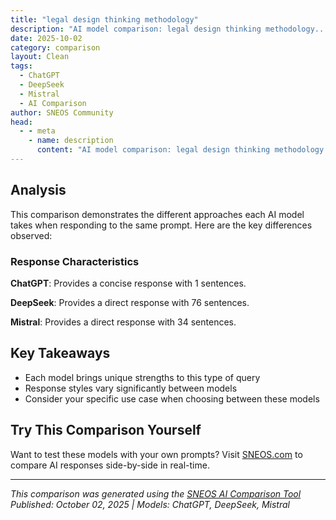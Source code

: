 ```yaml
---
title: "legal design thinking methodology"
description: "AI model comparison: legal design thinking methodology..."
date: 2025-10-02
category: comparison
layout: Clean
tags:
  - ChatGPT
  - DeepSeek
  - Mistral
  - AI Comparison
author: SNEOS Community
head:
  - - meta
    - name: description
      content: "AI model comparison: legal design thinking methodology..."
---
```


<ChatComparison
  title="legal design thinking methodology"
  prompt="legal design thinking methodology"
  :responses='{
    "ChatGPT": "Error calling OpenAI API.",
    "DeepSeek": "Of course. Here is a comprehensive overview of **Legal Design Thinking Methodology**.\n\n### What is Legal Design Thinking?\n\nLegal Design Thinking is a human-centered, creative, and collaborative approach to solving legal problems and improving legal services. It applies the principles and processes of traditional design thinking (empathize, define, ideate, prototype, test) specifically to the legal domain.\n\nThe core philosophy is simple: **The legal system should work for people.** It moves the focus from purely legal correctness to **user experience and usability**. The goal is to make legal information, processes, documents, and services more accessible, understandable, and effective for everyone involved\u2014clients, citizens, employees, and even lawyers themselves.\n\n---\n\n### The Core Principles of Legal Design Thinking\n\n1.  **Human-Centered:** Start with the needs, behaviors, and emotions of the end-user (e.g., the client, the employee, the citizen). It\u0027s not about what is easiest for the legal system, but what works best for the person interacting with it.\n2.  **Collaborative:** Breaks down silos. It brings together lawyers with designers, technologists, and the users themselves to co-create solutions.\n3.  **Iterative:** Embraces experimentation and learning from failure. Solutions are not perfect on the first try; they are prototyped, tested, and refined based on real feedback.\n4.  **Visual \u0026 Tangible:** Uses visualization tools like diagrams, icons, and prototypes to make abstract legal concepts concrete and easier to understand.\n5.  **Action-Oriented:** Focuses on creating practical, tangible solutions rather than just theorizing about problems.\n\n---\n\n### The Legal Design Thinking Process (The Double Diamond Model)\n\nA common framework used is the **Double Diamond**, which visually represents the process of diverging (exploring the problem broadly) and converging (focusing on a specific solution).\n\n\n\n#### **DIAMOND 1: PROBLEM SPACE - Discovering the Right Problem**\n\n**Phase 1: EMPATHIZE (Discover)**\n*   **Goal:** To understand the user\u0027s experience, pain points, and underlying needs.\n*   **Activities:**\n    *   **User Interviews:** Conducting in-depth, open-ended conversations with clients, customers, or employees.\n    *   **Shadowing:** Observing users as they interact with a legal process (e.g., filling out a form, using a legal app).\n    *   **Journey Mapping:** Visually plotting out every step a user takes in a legal process, noting their thoughts and feelings at each stage.\n    *   **\u0022Day in the Life\u0022 Studies:** Understanding the user\u0027s broader context.\n\n**Phase 2: DEFINE (Synthesize)**\n*   **Goal:** To synthesize the research findings and define the core problem in a human-centered way.\n*   **Activities:**\n    *   **Affinity Mapping:** Grouping insights from the Empathize phase into themes.\n    *   **Persona Creation:** Developing fictional, archetypical users that represent the key user groups.\n    *   **Point-of-View (POV) Statement:** Framing the problem as a clear, actionable statement. (e.g., \u0022A new tenant, Maria, needs a way to easily understand her lease obligations because she is afraid of accidentally violating a clause and losing her deposit.\u0022)\n\n---\n\n#### **DIAMOND 2: SOLUTION SPACE - Developing the Right Solution**\n\n**Phase 3: IDEATE (Develop)**\n*   **Goal:** To generate a wide range of potential solutions without judgment.\n*   **Activities:**\n    *   **Brainstorming:** Generating as many ideas as possible.\n    *   **\u0022How Might We...?\u0022 (HMW) Questions:** Framing the POV statement as questions to spark ideas. (e.g., \u0022How might we turn the lease agreement into a simple checklist?\u0022)\n    *   **Sketching:** Quickly drawing out ideas to make them tangible.\n\n**Phase 4: PROTOTYPE (Deliver)**\n*   **Goal:** To build simple, low-fidelity versions of the best ideas to make them testable.\n*   **Activities:**\n    *   **Paper Prototypes:** Hand-drawn versions of a new document or app interface.\n    *   **Clickable Mockups:** Using tools like Figma or Adobe XD to create a simulated digital experience.\n    *   **Role-Playing:** Acting out a new client onboarding process or a mediation session.\n    *   **Drafting a \u0022Re-designed\u0022 Document:** Creating a new version of a contract or notice with visual aids and plain language.\n\n**Phase 5: TEST**\n*   **Goal:** To get real user feedback on the prototypes to learn and improve.\n*   **Activities:**\n    *   **User Testing:** Asking target users to interact with the prototype while observing and asking questions.\n    *   **A/B Testing:** Testing two different versions of a webpage or document to see which one performs better.\n*   **Crucially:** The insights from the Test phase are used to **refine the prototype** (iterating back to Phase 4) or may even reveal that you need to **redefine the problem** (iterating back to Phase 2).\n\n---\n\n### Examples of Legal Design Thinking in Action\n\n*   **Redesigned Contracts:** Transforming a dense, 20-page Terms of Service into a visual, layered document with icons, summaries, and a clear table of contents. (e.g., The Visual GDPR, Saldo Finance\u0027s loan agreements).\n*   **Improved Legal Notices:** Making court forms, privacy policies, or eviction notices easier to understand by using plain language, clear headings, and visual flowcharts.\n*   **Service Design for Law Firms:** Streamlining the client intake process with a user-friendly website, clear pricing, and automated appointment scheduling.\n*   **Legal Chatbots \u0026 Apps:** Designing tools that help users understand their rights, draft simple documents, or navigate a legal process step-by-step.\n*   **Workplace Training:** Creating interactive and engaging training modules on topics like compliance and ethics, rather than relying on boring slide decks.\n\n---\n\n### Benefits and Challenges\n\n**Benefits:**\n*   **Increased User Comprehension \u0026 Satisfaction:** Clients and users feel more empowered and less anxious.\n*   **Improved Compliance:** When people understand the rules, they are more likely to follow them.\n*   **Efficiency Gains:** Streamlined processes save time for both the user and the legal provider.\n*   **Innovation \u0026 Competitive Advantage:** Law firms and legal departments that adopt this approach differentiate themselves.\n*   **Better Access to Justice:** Makes the legal system less intimidating and more navigable for non-lawyers.\n\n**Challenges:**\n*   **Cultural Resistance:** Lawyers are trained to be risk-averse and precise; the \u0022fail fast\u0022 mentality of design thinking can be uncomfortable.\n*   **Time \u0026 Resource Intensive:** The process requires an upfront investment of time for research and iteration.\n*   **Perceived \u0022Dumbing Down\u0022:** Some may view simplification as a loss of necessary legal nuance (a key skill is simplifying without compromising legal integrity).\n\nIn summary, Legal Design Thinking is a powerful mindset and toolkit for making law more human. It\u0027s not about replacing legal expertise, but about enhancing it with a deep focus on the people the law is meant to serve.",
    "Mistral": "Legal Design Thinking is a methodology that combines the principles of design thinking with legal practice to create more user-centric, innovative, and effective legal services and solutions. Here\u0027s a step-by-step outline of the Legal Design Thinking methodology:\n\n1. **Empathize:**\n   - Understand the needs, challenges, and context of the users (clients, citizens, or legal professionals).\n   - Conduct interviews, observations, and research to gather insights.\n   - Develop empathy maps to summarize and synthesize your findings.\n\n2. **Define:**\n   - Clearly articulate the problem you\u0027re trying to solve.\n   - Create a problem statement that is human-centered and focused on the user\u0027s needs.\n   - Collaborate with a diverse team to ensure a holistic understanding of the problem.\n\n3. **Ideate:**\n   - Brainstorm a wide range of potential solutions.\n   - Encourage wild ideas and build on the ideas of others.\n   - Use techniques like the \u00225 Whys,\u0022 \u0022How Might We,\u0022 or \u0022SCAMPER\u0022 to generate innovative ideas.\n\n4. **Prototype:**\n   - Create low-fidelity, tangible representations of your ideas.\n   - In the legal context, prototypes could be drafts of legal documents, mock-ups of legal apps, or role-plays of legal processes.\n   - Focus on the key features and user experience, rather than perfection.\n\n5. **Test:**\n   - Share your prototypes with users and gather feedback.\n   - Identify what works and what doesn\u0027t, and iterate on your designs.\n   - Use tools like usability testing, A/B testing, or pilot programs to evaluate your solutions.\n\n6. **Implement:**\n   - Based on testing results, develop and launch the final solution.\n   - Create a plan for implementation, monitoring, and continuous improvement.\n   - Consider the ethical, regulatory, and practical implications of your solution.\n\n7. **Evaluate:**\n   - Assess the impact and effectiveness of your solution.\n   - Use metrics and key performance indicators (KPIs) to measure success.\n   - Gather user feedback and data to inform future improvements and iterations.\n\nThroughout the process, Legal Design Thinking encourages:\n\n- Collaboration and co-creation with users, stakeholders, and multidisciplinary teams.\n- A focus on user experience, accessibility, and inclusivity.\n- Visual thinking and communication to make complex legal concepts more understandable.\n- Experimentation, iteration, and continuous learning.\n- A human-centered approach that prioritizes the needs and experiences of users."
  }'
  published-date="03:10"
/>

## Analysis

This comparison demonstrates the different approaches each AI model takes when responding to the same prompt. Here are the key differences observed:

### Response Characteristics

**ChatGPT**: Provides a concise response with 1 sentences. 

**DeepSeek**: Provides a direct response with 76 sentences. 

**Mistral**: Provides a direct response with 34 sentences. 

## Key Takeaways

- Each model brings unique strengths to this type of query
- Response styles vary significantly between models
- Consider your specific use case when choosing between these models

## Try This Comparison Yourself

Want to test these models with your own prompts? Visit [SNEOS.com](https://sneos.com) to compare AI responses side-by-side in real-time.

---

*This comparison was generated using the [SNEOS AI Comparison Tool](https://sneos.com)*
*Published: October 02, 2025 | Models: ChatGPT, DeepSeek, Mistral*
